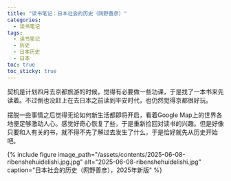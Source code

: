 ```yaml
---
title: "读书笔记：日本社会的历史（网野善彦）"
categories:
  - 读书笔记
tags:
  - 读书笔记
  - 历史
  - 日本历史
  - 日本
toc: true
toc_sticky: true  
---
```


契机是计划四月去京都旅游的时候，觉得有必要做一些功课，于是找了一本书来先读着。不过倒也没赶上在去日本之前读到平安时代，也仍然觉得京都很好玩。

摆脱一些事情之后觉得无论如何新生活都即将开启，看着Google Map上的世界各地便足够激动人心。感觉好奇心恢复了些，于是重新捡回对读书的兴趣。但是好像只要和人有关的书，就不得不先了解过去发生了什么，于是恰好就先从历史开始吧。

{% include figure 
   image_path="/assets/contents/2025-06-08-ribenshehuidelishi.jpg.jpg" 
   alt="2025-06-08-ribenshehuidelishi.jpg"
   caption="日本社会的历史（网野善彦），2025年新版" 
%}

